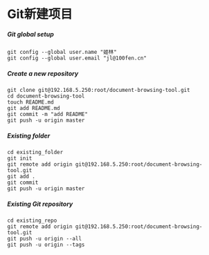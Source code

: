 # Git新建项目

##### Git global setup

```
git config --global user.name "姬林"
git config --global user.email "jl@100fen.cn"
```

##### Create a new repository

```
git clone git@192.168.5.250:root/document-browsing-tool.git
cd document-browsing-tool
touch README.md
git add README.md
git commit -m "add README"
git push -u origin master
```

##### Existing folder

```
cd existing_folder
git init
git remote add origin git@192.168.5.250:root/document-browsing-tool.git
git add .
git commit
git push -u origin master
```

##### Existing Git repository

```
cd existing_repo
git remote add origin git@192.168.5.250:root/document-browsing-tool.git
git push -u origin --all
git push -u origin --tags
```

